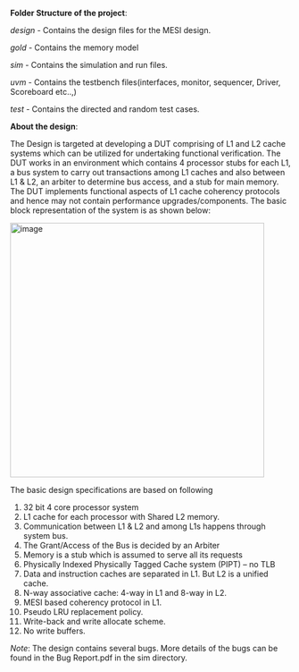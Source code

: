 **Folder Structure of the project**:

_design_ - Contains the design files for the MESI design.

_gold_ - Contains the memory model

_sim_ - Contains the simulation and run files.

_uvm_ - Contains the testbench files(interfaces, monitor, sequencer, Driver, Scoreboard etc..,)

_test_ - Contains the directed and random test cases.

**About the design**:

The Design is targeted at developing a DUT comprising of L1 and L2 cache systems which can be utilized for undertaking functional verification. The DUT works in an environment which contains 4 processor stubs for each L1, a bus system to carry out transactions among L1 caches and also between L1 & L2, an arbiter to determine bus access, and a stub for main memory. The DUT implements functional aspects of L1 cache coherency protocols and hence may not contain performance upgrades/components. The basic block representation of the system is as shown below:

<img width="455" alt="image" src="https://github.com/user-attachments/assets/0a5f9318-4376-4606-b255-5f1815e86716">


The basic design specifications are based on following 
1. 32 bit 4 core processor system 
2. L1 cache for each processor with Shared L2 memory. 
3. Communication between L1 & L2 and among L1s happens through system bus. 
4. The Grant/Access of the Bus is decided by an Arbiter 
5. Memory is a stub which is assumed to serve all its requests
6. Physically Indexed Physically Tagged Cache system (PIPT) – no TLB 
7. Data and instruction caches are separated in L1. But L2 is a unified cache. 
8. N-way associative cache: 4-way in L1 and 8-way in L2. 
9. MESI based coherency protocol in L1. 
10. Pseudo LRU replacement policy. 
11. Write-back and write allocate scheme. 
12. No write buffers.


_Note_: The design contains several bugs. More details of the bugs can be found in the Bug Report.pdf in the sim directory.
